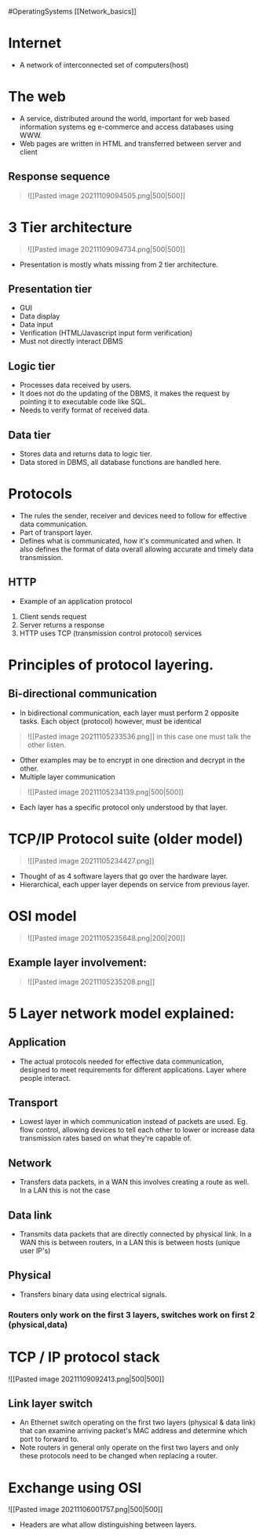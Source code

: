 #OperatingSystems [[Network_basics]]
# Internet
- A network of interconnected set of computers(host)

# The web
- A service, distributed around the world, important for web based information systems eg e-commerce and access databases using WWW.  
- Web pages are written in HTML and transferred between server and client
## Response sequence

>![[Pasted image 20211109094505.png|500|500]]

# 3 Tier architecture

>![[Pasted image 20211109094734.png|500|500]]

- Presentation is mostly whats missing from 2 tier architecture.
## Presentation tier
- GUI
- Data display
- Data input
- Verification (HTML/Javascript input form verification)
- Must not directly interact DBMS
## Logic tier
- Processes data received by users.
- It does not do the updating of the DBMS, it makes the request by pointing it to executable code like SQL.
- Needs to verify format of received data.
## Data tier
- Stores data and returns data to logic tier.
- Data stored in DBMS, all database functions are handled here. 

# Protocols
- The rules the sender, receiver and devices need to follow for effective data communication.
- Part of transport layer.
- Defines what is communicated, how it's communicated and when. It also defines the format of data overall allowing accurate and timely data transmission.
## HTTP
- Example of an application protocol
1. Client sends request
2. Server returns a response
3. HTTP uses TCP (transmission control protocol) services 

# Principles of protocol layering.
## Bi-directional communication
- In bidirectional communication, each layer must perform 2 opposite tasks. Each object (protocol) however, must be identical 

>![[Pasted image 20211105233536.png]] 
in this case one must talk the other listen.

- Other examples may be to encrypt in one direction and decrypt in the other.
- Multiple layer communication

> ![[Pasted image 20211105234139.png|500|500]] 

- Each layer has a specific protocol only understood by that layer.

# TCP/IP Protocol suite (older model)

>![[Pasted image 20211105234427.png]]

- Thought of as 4 software layers that go over the hardware layer. 
- Hierarchical, each upper layer depends on service from previous layer. 

# OSI model

> ![[Pasted image 20211105235648.png|200|200]]

## Example layer involvement:

> ![[Pasted image 20211105235208.png]]

# 5 Layer network model explained:
## Application
- The actual protocols needed for effective data communication, designed to meet requirements for different applications. Layer where people interact.
## Transport
- Lowest layer in which communication instead of packets are used. Eg. flow control, allowing devices to tell each other to lower or increase data transmission rates based on what they're capable of.
## Network
- Transfers data packets, in a WAN this involves creating a route as well. In a LAN this is not the case
## Data link
- Transmits data packets that are directly connected by physical link. In a WAN this is between routers, in a LAN this is between hosts (unique user IP's)
## Physical
- Transfers binary data using electrical signals.

### Routers only work on the first 3 layers, switches work on first 2 (physical,data)

# TCP / IP protocol stack
![[Pasted image 20211109092413.png|500|500]]
## Link layer switch
- An Ethernet switch operating on the first two layers (physical & data link) that can examine arriving packet's MAC address and determine which port to forward to.
- Note routers in general only operate on the first two layers and only these protocols need to be changed when replacing a router. 
# Exchange using OSI
![[Pasted image 20211106001757.png|500|500]]
- Headers are what allow distinguishing between layers.
